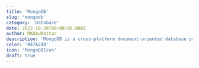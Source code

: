 ```yaml
---
title: 'MongoDB'
slug: 'mongodb'
category: 'Database'
date: 2022-10-26T00:00:00.000Z
author: MKAbuMattar
description: 'MongoDB is a cross-platform document-oriented database program. Classified as a NoSQL database program, MongoDB uses JSON-like documents with optional schemas.'
color: '#47A248'
icon: 'MongoDBIcon'
draft: true
---
```

